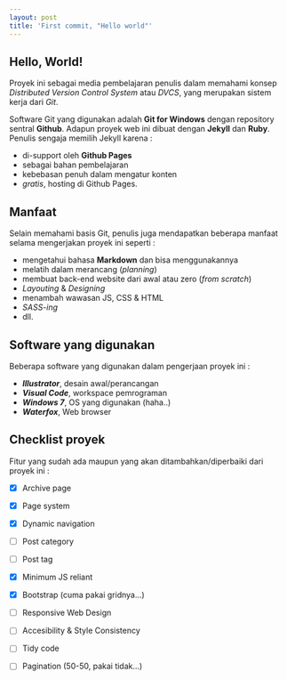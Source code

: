 ```yaml
---
layout: post
title: 'First commit, "Hello world"'
---
```

## Hello, World!
Proyek ini sebagai media pembelajaran penulis dalam memahami konsep _Distributed Version Control System_ atau _DVCS_, yang merupakan sistem kerja dari _Git_.

Software Git yang digunakan adalah **Git for Windows** dengan repository sentral **Github**. Adapun proyek web ini dibuat dengan **Jekyll** dan **Ruby**. Penulis sengaja memilih Jekyll karena :
  - di-support oleh **Github Pages** 
  - sebagai bahan pembelajaran
  - kebebasan penuh dalam mengatur konten
  - _gratis_, hosting di Github Pages.

## Manfaat
Selain memahami basis Git, penulis juga mendapatkan beberapa manfaat selama mengerjakan proyek ini seperti :
  - mengetahui bahasa **Markdown** dan bisa menggunakannya
  - melatih dalam merancang (_planning_)
  - membuat back-end website dari awal atau zero (_from scratch_)
  - _Layouting_ & _Designing_
  - menambah wawasan JS, CSS & HTML
  - _SASS-ing_
  - dll.

## Software yang digunakan
Beberapa software yang digunakan dalam pengerjaan proyek ini :
  - **_Illustrator_**, desain awal/perancangan
  - **_Visual Code_**, workspace pemrograman
  - **_Windows 7_**, OS yang digunakan (haha..)
  - **_Waterfox_**, Web browser

## Checklist proyek
Fitur yang sudah ada maupun yang akan ditambahkan/diperbaiki dari proyek ini :
  - [x] Archive page
  - [x] Page system
  - [x] Dynamic navigation
  - [ ] Post category
  - [ ] Post tag
  - [x] Minimum JS reliant
  - [x] Bootstrap (cuma pakai gridnya...)
  - [ ] Responsive Web Design
  - [ ] Accesibility & Style Consistency
  - [ ] Tidy code
  - [ ] Pagination (50-50, pakai tidak...)





